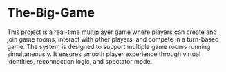 # The-Big-Game
This project is a real-time multiplayer game where players can create and join game rooms, interact with other players, and compete in a turn-based game. The system is designed to support multiple game rooms running simultaneously. It ensures smooth player experience through virtual identities, reconnection logic, and spectator mode.
